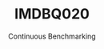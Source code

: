 ---
layout: docu
title: IMDBQ020
subtitle: Continuous Benchmarking
selected: IMDB
expanded: Benchmarking
benchmark: /individual_results/IMDBQ020.html
---